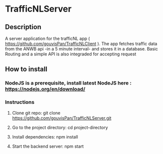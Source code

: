 # TrafficNLServer

## Description 
A server application for the trafficNL app ( https://github.com/gouvisPan/TrafficNLClient ). The app fetches traffic data from the ANWB api -in a 5 minute interval-  and stores it in a database. Basic Routing and a simple API is also integraded for accepting request 

## How to install
### NodeJS is a prerequisite, install latest NodeJS here : https://nodejs.org/en/download/

### Instructions
1) Clone git repo: git clone https://github.com/gouvisPan/TrafficNLServer.git

2) Go to the project directory: cd project-directory

3) Install dependencies: npm install
 
4) Start the backend server: npm start


